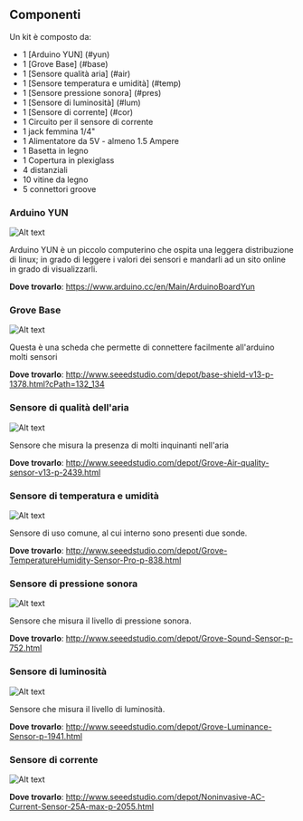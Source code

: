 ## Componenti
Un kit è composto da:
 * 1 [Arduino YUN] (#yun)
 * 1 [Grove Base] (#base)
 * 1 [Sensore qualità aria] (#air)
 * 1 [Sensore temperatura e umidità] (#temp)
 * 1 [Sensore pressione sonora] (#pres)
 * 1 [Sensore di luminosità] (#lum)
 * 1 [Sensore di corrente] (#cor)
 * 1 Circuito per il sensore di corrente
 * 1 jack femmina 1/4"
 * 1 Alimentatore da 5V - almeno 1.5 Ampere
 * 1 Basetta in legno
 * 1 Copertura in plexiglass
 * 4 distanziali
 * 10 vitine da legno
 * 5 connettori groove
 

### Arduino YUN <a name="yun"></a>
![Alt text](http://notebookitalia.it/images/stories/arduino/arduino_yun.jpg)

Arduino YUN è un piccolo computerino che ospita una leggera distribuzione di linux; in grado di leggere i valori dei sensori e mandarli ad un sito online in grado di visualizzarli.

**Dove trovarlo**: https://www.arduino.cc/en/Main/ArduinoBoardYun

### Grove Base <a name="base"></a>
![Alt text](http://www.seeedstudio.com/wiki/images/b/b5/BaseShield_01.jpg)

Questa è una scheda che permette di connettere facilmente all'arduino molti sensori

**Dove trovarlo**: http://www.seeedstudio.com/depot/base-shield-v13-p-1378.html?cPath=132_134

### Sensore di qualità dell'aria <a name="air"></a>
![Alt text](http://www.seeedstudio.com/depot/images/product/101020078%201.jpg)

Sensore che misura la presenza di molti inquinanti nell'aria

**Dove trovarlo**: http://www.seeedstudio.com/depot/Grove-Air-quality-sensor-v13-p-2439.html

### Sensore di temperatura e umidità <a name="temp"></a>
![Alt text](http://www.seeedstudio.com/depot/images/101020019%201.jpg)

Sensore di uso comune, al cui interno sono presenti due sonde.

**Dove trovarlo**: http://www.seeedstudio.com/depot/Grove-TemperatureHumidity-Sensor-Pro-p-838.html

### Sensore di pressione sonora <a name="pres"></a>
![Alt text](http://www.seeedstudio.com/depot/images/101020023%201.jpg)

Sensore che misura il livello di pressione sonora.

**Dove trovarlo**: http://www.seeedstudio.com/depot/Grove-Sound-Sensor-p-752.html

### Sensore di luminosità <a name="lum"></a>
![Alt text](http://www.seeedstudio.com/depot/images/product/Grove%20Luminance%20Sensor_01.jpg)

Sensore che misura il livello di luminosità.

**Dove trovarlo**: http://www.seeedstudio.com/depot/Grove-Luminance-Sensor-p-1941.html

### Sensore di corrente <a name="cor"></a>
![Alt text](http://www.seeedstudio.com/depot/images/101990062%201.jpg)



**Dove trovarlo**: http://www.seeedstudio.com/depot/Noninvasive-AC-Current-Sensor-25A-max-p-2055.html





